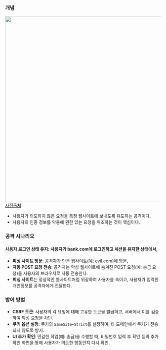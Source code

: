 ### 개념
<img width="600" src="https://github.com/user-attachments/assets/b7c05ee3-77b1-45e2-9b25-4fe5ca471486"/><br>
[사진출처](https://devscb.tistory.com/123)<br>
- 사용자가 의도하지 않은 요청을 특정 웹사이트에 보내도록 유도하는 공격이다.
- 사용자의 인증 정보를 악용해 권한 있는 요청을 위조하는 것이 핵심이다.

### 공격 시나리오
#### 사용자 로그인 상태 유지: 사용자가 bank.com에 로그인하고 세션을 유지한 상태에서, <Br>
- **피싱 사이트 방문**: 공격자가 만든 웹사이트(예: evil.com)에 방문,
- **자동 POST 요청 전송**: 공격자는 악성 웹사이트에 숨겨진 POST 요청(예: 송금 요청)을 사용자의 브라우저로 자동 전송한다.
- **피싱 사이트**는 정상적인 웹사이트처럼 위장하여 사용자를 속이고, 사용자가 입력한 개인정보를 공격자에게 전달한다.

### 방어 방법
- **CSRF 토큰**: 사용자의 각 요청에 대해 고유한 토큰을 발급하고, 서버에서 이를 검증하여 악성 요청을 차단.
- **쿠키 옵션 설정**: 쿠키의 `SameSite=Strict`를 설정하여, 타 도메인에서 쿠키가 전송되지 않도록 방지.
- **UI 추가 확인**: 민감한 작업(예: 송금)을 수행할 때, 비밀번호 입력 후 확인 등의 추가 확인 화면을 통해 사용자가 의도한 행동인지 다시 확인.


